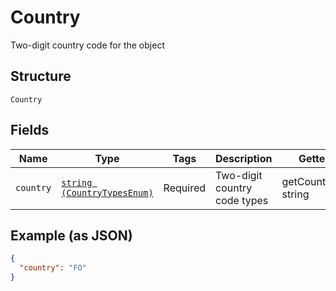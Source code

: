 
# Country

Two-digit country code for the object

## Structure

`Country`

## Fields

| Name | Type | Tags | Description | Getter | Setter |
|  --- | --- | --- | --- | --- | --- |
| `country` | [`string (CountryTypesEnum)`](../../doc/models/country-types-enum.md) | Required | Two-digit country code types | getCountry(): string | setCountry(string country): void |

## Example (as JSON)

```json
{
  "country": "FO"
}
```

